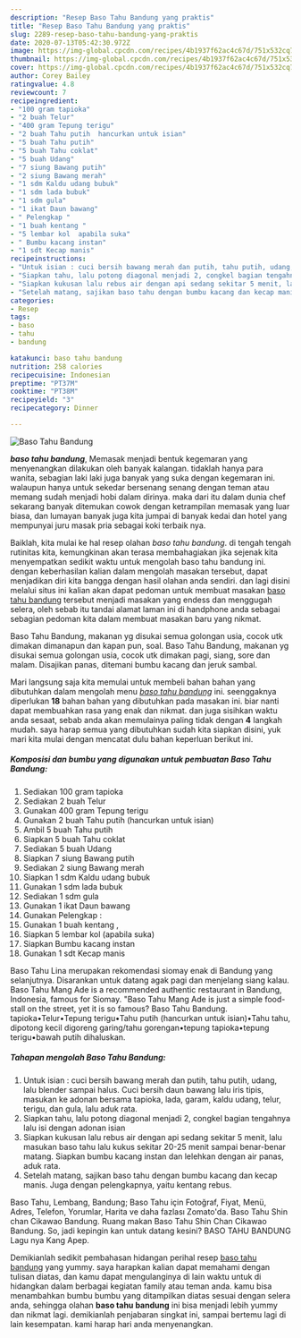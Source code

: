 ```yaml
---
description: "Resep Baso Tahu Bandung yang praktis"
title: "Resep Baso Tahu Bandung yang praktis"
slug: 2289-resep-baso-tahu-bandung-yang-praktis
date: 2020-07-13T05:42:30.972Z
image: https://img-global.cpcdn.com/recipes/4b1937f62ac4c67d/751x532cq70/baso-tahu-bandung-foto-resep-utama.jpg
thumbnail: https://img-global.cpcdn.com/recipes/4b1937f62ac4c67d/751x532cq70/baso-tahu-bandung-foto-resep-utama.jpg
cover: https://img-global.cpcdn.com/recipes/4b1937f62ac4c67d/751x532cq70/baso-tahu-bandung-foto-resep-utama.jpg
author: Corey Bailey
ratingvalue: 4.8
reviewcount: 7
recipeingredient:
- "100 gram tapioka"
- "2 buah Telur"
- "400 gram Tepung terigu"
- "2 buah Tahu putih  hancurkan untuk isian"
- "5 buah Tahu putih"
- "5 buah Tahu coklat"
- "5 buah Udang"
- "7 siung Bawang putih"
- "2 siung Bawang merah"
- "1 sdm Kaldu udang bubuk"
- "1 sdm lada bubuk"
- "1 sdm gula"
- "1 ikat Daun bawang"
- " Pelengkap "
- "1 buah kentang "
- "5 lembar kol  apabila suka"
- " Bumbu kacang instan"
- "1 sdt Kecap manis"
recipeinstructions:
- "Untuk isian : cuci bersih bawang merah dan putih, tahu putih, udang, lalu blender sampai halus. Cuci bersih daun bawang lalu iris tipis, masukan ke adonan bersama tapioka, lada, garam, kaldu udang, telur, terigu, dan gula, lalu aduk rata."
- "Siapkan tahu, lalu potong diagonal menjadi 2, congkel bagian tengahnya lalu isi dengan adonan isian"
- "Siapkan kukusan lalu rebus air dengan api sedang sekitar 5 menit, lalu masukan baso tahu lalu kukus sekitar 20-25 menit sampai benar-benar matang. Siapkan bumbu kacang instan dan lelehkan dengan air panas, aduk rata."
- "Setelah matang, sajikan baso tahu dengan bumbu kacang dan kecap manis. Juga dengan pelengkapnya, yaitu kentang rebus."
categories:
- Resep
tags:
- baso
- tahu
- bandung

katakunci: baso tahu bandung 
nutrition: 258 calories
recipecuisine: Indonesian
preptime: "PT37M"
cooktime: "PT38M"
recipeyield: "3"
recipecategory: Dinner

---
```



![Baso Tahu Bandung](https://img-global.cpcdn.com/recipes/4b1937f62ac4c67d/751x532cq70/baso-tahu-bandung-foto-resep-utama.jpg)

<b><i>baso tahu bandung</i></b>, Memasak menjadi bentuk kegemaran yang menyenangkan dilakukan oleh banyak kalangan. tidaklah hanya para wanita, sebagian laki laki juga banyak yang suka dengan kegemaran ini. walaupun hanya untuk sekedar bersenang senang dengan teman atau memang sudah menjadi hobi dalam dirinya. maka dari itu dalam dunia chef sekarang banyak ditemukan cowok dengan ketrampilan memasak yang luar biasa, dan lumayan banyak juga kita jumpai di banyak kedai dan hotel yang mempunyai juru masak pria sebagai koki terbaik nya.

Baiklah, kita mulai ke hal resep olahan <i>baso tahu bandung</i>. di tengah tengah rutinitas kita, kemungkinan akan terasa membahagiakan jika sejenak kita menyempatkan sedikit waktu untuk mengolah baso tahu bandung ini. dengan keberhasilan kalian dalam mengolah masakan tersebut, dapat menjadikan diri kita bangga dengan hasil olahan anda sendiri. dan lagi disini melalui situs ini kalian akan dapat pedoman untuk membuat masakan <u>baso tahu bandung</u> tersebut menjadi masakan yang endess dan menggugah selera, oleh sebab itu tandai alamat laman ini di handphone anda sebagai sebagian pedoman kita dalam membuat masakan baru yang nikmat.

Baso Tahu Bandung, makanan yg disukai semua golongan usia, cocok utk dimakan dimanapun dan kapan pun, soal. Baso Tahu Bandung, makanan yg disukai semua golongan usia, cocok utk dimakan pagi, siang, sore dan malam. Disajikan panas, ditemani bumbu kacang dan jeruk sambal.


Mari langsung saja kita memulai untuk membeli bahan bahan yang dibutuhkan dalam mengolah menu <u><i>baso tahu bandung</i></u> ini. seenggaknya diperlukan <b>18</b> bahan bahan yang dibutuhkan pada masakan ini. biar nanti dapat membuahkan rasa yang enak dan nikmat. dan juga sisihkan waktu anda sesaat, sebab anda akan memulainya paling tidak dengan <b>4</b> langkah mudah. saya harap semua yang dibutuhkan sudah kita siapkan disini, yuk mari kita mulai dengan mencatat dulu bahan keperluan berikut ini.

<!--inarticleads1-->

##### Komposisi dan bumbu yang digunakan untuk pembuatan Baso Tahu Bandung:

1. Sediakan 100 gram tapioka
1. Sediakan 2 buah Telur
1. Gunakan 400 gram Tepung terigu
1. Gunakan 2 buah Tahu putih  (hancurkan untuk isian)
1. Ambil 5 buah Tahu putih
1. Siapkan 5 buah Tahu coklat
1. Sediakan 5 buah Udang
1. Siapkan 7 siung Bawang putih
1. Sediakan 2 siung Bawang merah
1. Siapkan 1 sdm Kaldu udang bubuk
1. Gunakan 1 sdm lada bubuk
1. Sediakan 1 sdm gula
1. Gunakan 1 ikat Daun bawang
1. Gunakan  Pelengkap :
1. Gunakan 1 buah kentang ,
1. Siapkan 5 lembar kol  (apabila suka)
1. Siapkan  Bumbu kacang instan
1. Gunakan 1 sdt Kecap manis


Baso Tahu Lina merupakan rekomendasi siomay enak di Bandung yang selanjutnya. Disarankan untuk datang agak pagi dan menjelang siang kalau. Baso Tahu Mang Ade is a recommended authentic restaurant in Bandung, Indonesia, famous for Siomay. &#34;Baso Tahu Mang Ade is just a simple food-stall on the street, yet it is so famous? Baso Tahu Bandung. tapioka•Telur•Tepung terigu•Tahu putih (hancurkan untuk isian)•Tahu tahu, dipotong kecil digoreng garing/tahu gorengan•tepung tapioka•tepung terigu•bawah putih dihaluskan. 

<!--inarticleads2-->

##### Tahapan mengolah Baso Tahu Bandung:

1. Untuk isian : cuci bersih bawang merah dan putih, tahu putih, udang, lalu blender sampai halus. Cuci bersih daun bawang lalu iris tipis, masukan ke adonan bersama tapioka, lada, garam, kaldu udang, telur, terigu, dan gula, lalu aduk rata.
1. Siapkan tahu, lalu potong diagonal menjadi 2, congkel bagian tengahnya lalu isi dengan adonan isian
1. Siapkan kukusan lalu rebus air dengan api sedang sekitar 5 menit, lalu masukan baso tahu lalu kukus sekitar 20-25 menit sampai benar-benar matang. Siapkan bumbu kacang instan dan lelehkan dengan air panas, aduk rata.
1. Setelah matang, sajikan baso tahu dengan bumbu kacang dan kecap manis. Juga dengan pelengkapnya, yaitu kentang rebus.


Baso Tahu, Lembang, Bandung; Baso Tahu için Fotoğraf, Fiyat, Menü, Adres, Telefon, Yorumlar, Harita ve daha fazlası Zomato&#39;da. Baso Tahu Shin chan Cikawao Bandung. Ruang makan Baso Tahu Shin Chan Cikawao Bandung. So, jadi kepingin kan untuk datang kesini? BASO TAHU BANDUNG Lagu nya Kang Apep. 

Demikianlah sedikit pembahasan hidangan perihal resep <u>baso tahu bandung</u> yang yummy. saya harapkan kalian dapat memahami dengan tulisan diatas, dan kamu dapat mengulanginya di lain waktu untuk di hidangkan dalam berbagai kegiatan family atau teman anda. kamu bisa menambahkan bumbu bumbu yang ditampilkan diatas sesuai dengan selera anda, sehingga olahan <b>baso tahu bandung</b> ini bisa menjadi lebih yummy dan nikmat lagi. demikianlah penjabaran singkat ini, sampai bertemu lagi di lain kesempatan. kami harap hari anda menyenangkan.
